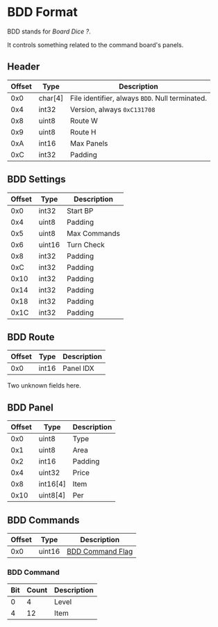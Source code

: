 # BDD Format

BDD stands for *Board Dice ?*.

It controls something related to the command board's panels.

## Header
| Offset | Type  | Description
|--------|-------|------------
| 0x0     | char[4]   | File identifier, always `BDD`. Null terminated.
| 0x4     | int32   | Version, always `0xC131708`
| 0x8     | uint8   | Route W
| 0x9     | uint8   | Route H
| 0xA     | int16   | Max Panels
| 0xC     | int32   | Padding

## BDD Settings
| Offset | Type  | Description
|--------|-------|------------
| 0x0     | int32   | Start BP
| 0x4     | uint8   | Padding
| 0x5     | uint8   | Max Commands
| 0x6     | uint16   | Turn Check
| 0x8     | int32   | Padding
| 0xC     | int32   | Padding
| 0x10     | int32   | Padding
| 0x14     | int32   | Padding
| 0x18     | int32   | Padding
| 0x1C     | int32   | Padding

## BDD Route
| Offset | Type  | Description
|--------|-------|------------
| 0x0     | int16   | Panel IDX

Two unknown fields here.

## BDD Panel
| Offset | Type  | Description
|--------|-------|------------
| 0x0     | uint8   | Type
| 0x1     | uint8   | Area
| 0x2     | int16   | Padding
| 0x4     | uint32   | Price
| 0x8     | int16[4]   | Item
| 0x10     | uint8[4]   | Per

## BDD Commands
| Offset | Type  | Description
|--------|-------|------------
| 0x0     | uint16   | [BDD Command Flag](#BDD-Command)

### BDD Command
| Bit | Count  | Description
|--------|-------|------------
| 0     |  4  | Level
| 4     |  12  | Item